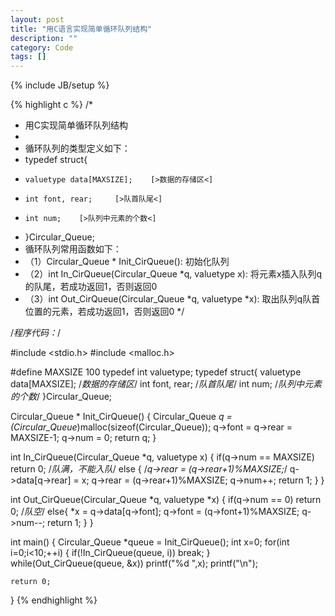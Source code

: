```yaml
---
layout: post
title: "用C语言实现简单循环队列结构"
description: ""
category: Code
tags: []
---
```

{% include JB/setup %}

{% highlight c %}
/*
 * 用C实现简单循环队列结构
 * 
 * 循环队列的类型定义如下：
 * typedef struct{
 *     valuetype data[MAXSIZE];    [>数据的存储区<]
 *     int font, rear;     [>队首队尾<]
 *     int num;    [>队列中元素的个数<]
 * }Circular_Queue;
 * 循环队列常用函数如下：
 * （1）Circular_Queue * Init_CirQueue(): 初始化队列
 * （2）int In_CirQueue(Circular_Queue *q, valuetype x): 将元素x插入队列q的队尾，若成功返回1，否则返回0
 * （3）int Out_CirQueue(Circular_Queue *q, valuetype *x): 取出队列q队首位置的元素，若成功返回1，否则返回0
 */

/*程序代码：*/

#include <stdio.h>
#include <malloc.h>

#define MAXSIZE 100
typedef int valuetype;
typedef struct{
    valuetype data[MAXSIZE];    /*数据的存储区*/
    int font, rear;     /*队首队尾*/
    int num;    /*队列中元素的个数*/
}Circular_Queue;

Circular_Queue * Init_CirQueue()
{
    Circular_Queue *q = (Circular_Queue*)malloc(sizeof(Circular_Queue));
    q->font = q->rear = MAXSIZE-1;
    q->num = 0;
    return q;
}

int In_CirQueue(Circular_Queue *q, valuetype x)
{
    if(q->num == MAXSIZE)   return 0;   /*队满，不能入队*/
    else {
        /*q->rear = (q->rear+1)%MAXSIZE;*/
        q->data[q->rear] = x;
        q->rear = (q->rear+1)%MAXSIZE;
        q->num++;
        return 1;
    }
}

int Out_CirQueue(Circular_Queue *q, valuetype *x)
{
    if(q->num == 0) return 0;   /*队空*/
    else{
        *x = q->data[q->font];
        q->font = (q->font+1)%MAXSIZE;
        q->num--;
        return 1;
    }
}

int main()
{
    Circular_Queue *queue = Init_CirQueue();
    int x=0;
    for(int i=0;i<10;++i)
    {
        if(!In_CirQueue(queue, i))
            break;
    }
    while(Out_CirQueue(queue, &x))
        printf("%d ",x);
    printf("\n");

    return 0;
}
{% endhighlight %}